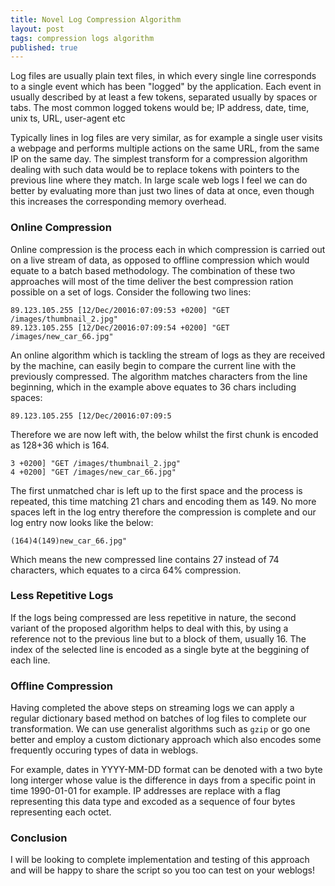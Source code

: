 ```yaml
---
title: Novel Log Compression Algorithm
layout: post
tags: compression logs algorithm
published: true
---
```


Log files are usually plain text files, in which every single line corresponds to a single event which has been "logged" by the application. Each event in usually described by at least a few tokens, separated usually by spaces or tabs. The most common logged tokens would be; IP address, date, time, unix ts, URL, user-agent etc

Typically lines in log files are very similar, as for example a single user visits a webpage and performs multiple actions on the same URL, from the same IP on the same day. The simplest transform for a compression algorithm dealing with such data would be to replace tokens with pointers to the previous line where they match. In large scale web logs I feel we can do better by evaluating more than just two lines of data at once, even though this increases the corresponding memory overhead.

### Online Compression

Online compression is the process each in which compression is carried out on a live stream of data, as opposed to offline compression which would equate to a batch based methodology. The combination of these two approaches will most of the time deliver the best compression ration possible on a set of logs. Consider the following two lines:

```
89.123.105.255 [12/Dec/20016:07:09:53 +0200] "GET /images/thumbnail_2.jpg"
89.123.105.255 [12/Dec/20016:07:09:54 +0200] "GET /images/new_car_66.jpg"
```

An online algorithm which is tackling the stream of logs as they are received by the machine, can easily begin to compare the current line with the previously compressed. The algorithm matches characters from the line beginning, which in the example above equates to 36 chars including spaces:

```
89.123.105.255 [12/Dec/20016:07:09:5
```

Therefore we are now left with, the below whilst the first chunk is encoded as 128+36 which is 164.

```
3 +0200] "GET /images/thumbnail_2.jpg"
4 +0200] "GET /images/new_car_66.jpg"
```

The first unmatched char is left up to the first space and the process is repeated, this time matching 21 chars and encoding them as 149. No more spaces left in the log entry therefore the compression is complete and our log entry now looks like the below:

```
(164)4(149)new_car_66.jpg"
```

Which means the new compressed line contains 27 instead of 74 characters, which equates to a circa 64% compression.

### Less Repetitive Logs

If the logs being compressed are less repetitive in nature, the second variant of the proposed algorithm helps to deal with this, by using a reference not to the previous line but to a block of them, usually 16. The index of the selected line is encoded as a single byte at the beggining of each line.

### Offline Compression

Having completed the above steps on streaming logs we can apply a regular dictionary based method on batches of log files to complete our transformation. We can use generalist algorithms such as `gzip` or go one better and employ a custom dictionary approach which also encodes some frequently occuring types of data in weblogs.

For example, dates in YYYY-MM-DD format can be denoted with a two byte long interger whose value is the difference in days from a specific point in time 1990-01-01 for example. IP addresses are replace with a flag representing this data type and excoded as a sequence of four bytes representing each octet.

### Conclusion

I will be looking to complete implementation and testing of this approach and will be happy to share the script so you too can test on your weblogs!
